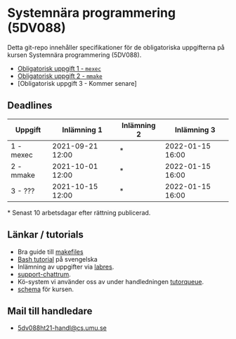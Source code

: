 # Systemnära programmering (5DV088)

Detta git-repo innehåller specifikationer för de obligatoriska uppgifterna på
kursen Systemnära programmering (5DV088).

- [Obligatorisk uppgift 1 - `mexec`](./ou1/mexec.md)
- [Obligatorisk uppgift 2 - `mmake`](./ou2/mmake.md)
- [Obligatorisk uppgift 3 - Kommer senare]

## Deadlines

| Uppgift     | Inlämning 1  | Inlämning 2 | Inlämning 3 |
| ------ | ------      |  ------     |  ------ |
| 1 - mexec| 2021-09-21 12:00  | * |   2022-01-15 16:00 |
| 2 - mmake| 2021-10-01 12:00  |  *  |  2022-01-15 16:00 |
| 3 - ???| 2021-10-15 12:00 | * | 2022-01-15 16:00 |
\* Senast 10 arbetsdagar efter rättning publicerad.

## Länkar / tutorials
* Bra guide till [makefiles](https://makefiletutorial.com/)
* [Bash tutorial](./tutorials/bash_tutorial.md) på svengelska
* Inlämning av uppgifter via [labres](https://webapps.cs.umu.se/labresults/v2/handin.php?courseid=485).
* [support-chattrum](https://chat.cs.umu.se/#/room/!FrEZLdUEVGMIJEKzHb:cs.umu.se).
* Kö-system vi använder oss av under handledningen [tutorqueue](https://webapps.cs.umu.se/tutorqueue/session.php?session=120).
* [schema](https://cloud.timeedit.net/umu/web/public1/ri16Z517X97Z07Q6Z76g73Q0yy0Y6YQ2c0agQY6Q5372n5h6xlb4dnnenwc.html) för kursen.

## Mail till handledare
* 5dv088ht21-handl@cs.umu.se 

